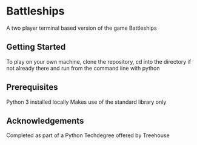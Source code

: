 # Battleships

A two player terminal based version of the game Battleships

## Getting Started

To play on your own machine, clone the repository, cd into the directory
if not already there and run from the command line with python

## Prerequisites

Python 3 installed locally
Makes use of the standard library only

## Acknowledgements

Completed as part of a Python Techdegree offered by Treehouse
